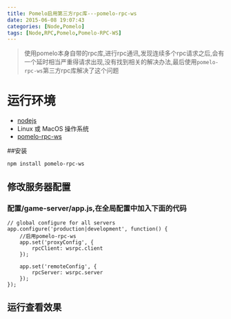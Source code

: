 ```yaml
---
title: Pomelo启用第三方rpc库---pomelo-rpc-ws
date: 2015-06-08 19:07:43
categories: [Node,Pomelo]
tags: [Node,RPC,Pomelo,Pomelo-RPC-WS]
---
```



> 使用pomelo本身自带的rpc库,进行rpc通讯,发现连续多个rpc请求之后,会有一个延时相当严重得请求出现,没有找到相关的解决办法,最后使用`pomelo-rpc-ws`第三方rpc库解决了这个问题

# 运行环境
* [nodejs](http://nodejs.org/)
* Linux 或 MacOS 操作系统
* [pomelo-rpc-ws](https://github.com/skyblue/pomelo-rpc-ext)

##安装

`npm install pomelo-rpc-ws`





## 修改服务器配置

 

### 配置/game-server/app.js,在全局配置中加入下面的代码

```
// global configure for all servers
app.configure('production|development', function() {
	//启用pomelo-rpc-ws
    app.set('proxyConfig', {
        rpcClient: wsrpc.client
    });

    app.set('remoteConfig', {
        rpcServer: wsrpc.server
    });
});
```


## 运行查看效果










